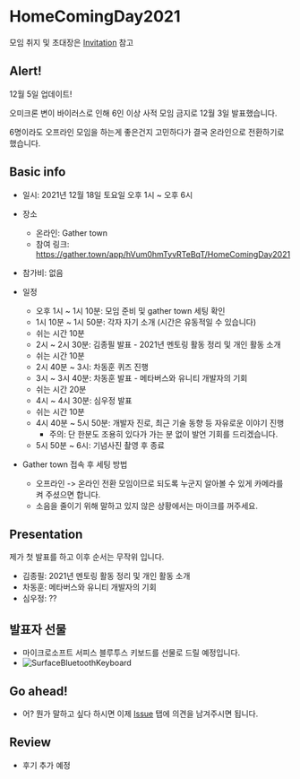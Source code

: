 # HomeComingDay2021

모임 취지 및 초대장은 [Invitation](Invitation.md) 참고

## Alert!

12월 5일 업데이트!

오미크론 변이 바이러스로 인해 6인 이상 사적 모임 금지로 12월 3일 발표했습니다.

6명이라도 오프라인 모임을 하는게 좋은건지 고민하다가 결국 온라인으로 전환하기로 했습니다.

## Basic info

- 일시: 2021년 12월 18일 토요일 오후 1시 ~ 오후 6시
- 장소
  - 온라인: Gather town
  - 참여 링크: https://gather.town/app/hVum0hmTyvRTeBqT/HomeComingDay2021
- 참가비: 없음
- 일정
  - 오후 1시 ~ 1시 10분: 모임 준비 및 gather town 세팅 확인
  - 1시 10분 ~ 1시 50분: 각자 자기 소개 (시간은 유동적일 수 있습니다)
  - 쉬는 시간 10분
  - 2시 ~ 2시 30분: 김종필 발표 - 2021년 멘토링 활동 정리 및 개인 활동 소개
  - 쉬는 시간 10분
  - 2시 40분 ~ 3시: 차동훈 퀴즈 진행
  - 3시 ~ 3시 40분: 차동훈 발표 - 메타버스와 유니티 개발자의 기회
  - 쉬는 시간 20분
  - 4시 ~ 4시 30분: 심우정 발표
  - 쉬는 시간 10분
  - 4시 40분 ~ 5시 50분: 개발자 진로, 최근 기술 동향 등 자유로운 이야기 진행
    - 주의: 단 한분도 조용히 있다가 가는 분 없이 발언 기회를 드리겠습니다.
  - 5시 50분 ~ 6시: 기념사진 촬영 후 종료

- Gather town 접속 후 세팅 방법
  - 오프라인 -> 온라인 전환 모임이므로 되도록 누군지 알아볼 수 있게 카메라를 켜 주셨으면 합니다.
  - 소음을 줄이기 위해 말하고 있지 않은 상황에서는 마이크를 꺼주세요.

## Presentation

제가 첫 발표를 하고 이후 순서는 무작위 입니다.

- 김종필: 2021년 멘토링 활동 정리 및 개인 활동 소개
- 차동훈: 메타버스와 유니티 개발자의 기회
- 심우정: ??

## 발표자 선물

- 마이크로소프트 서피스 블루투스 키보드를 선물로 드릴 예정입니다.
- ![SurfaceBluetoothKeyboard](https://m.media-amazon.com/images/I/61RQFyOveBL._AC_SS450_.jpg)

## Go ahead!

- 어? 뭔가 말하고 싶다 하시면 이제 [Issue](https://github.com/ThinkAboutSoftware/HomeComingDay/issues) 탭에 의견을 남겨주시면 됩니다.

## Review

- 후기 추가 예정